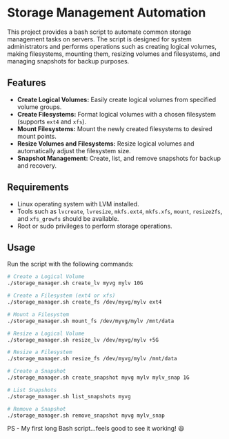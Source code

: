 # Storage Management Automation

This project provides a bash script to automate common storage management tasks on servers. The script is designed for system administrators and performs operations such as creating logical volumes, making filesystems, mounting them, resizing volumes and filesystems, and managing snapshots for backup purposes.

## Features

- **Create Logical Volumes:** Easily create logical volumes from specified volume groups.
- **Create Filesystems:** Format logical volumes with a chosen filesystem (supports `ext4` and `xfs`).
- **Mount Filesystems:** Mount the newly created filesystems to desired mount points.
- **Resize Volumes and Filesystems:** Resize logical volumes and automatically adjust the filesystem size.
- **Snapshot Management:** Create, list, and remove snapshots for backup and recovery.

## Requirements

- Linux operating system with LVM installed.
- Tools such as `lvcreate`, `lvresize`, `mkfs.ext4`, `mkfs.xfs`, `mount`, `resize2fs`, and `xfs_growfs` should be available.
- Root or sudo privileges to perform storage operations.

## Usage

Run the script with the following commands:

```bash
# Create a Logical Volume
./storage_manager.sh create_lv myvg mylv 10G

# Create a Filesystem (ext4 or xfs)
./storage_manager.sh create_fs /dev/myvg/mylv ext4

# Mount a Filesystem
./storage_manager.sh mount_fs /dev/myvg/mylv /mnt/data

# Resize a Logical Volume
./storage_manager.sh resize_lv /dev/myvg/mylv +5G

# Resize a Filesystem
./storage_manager.sh resize_fs /dev/myvg/mylv /mnt/data

# Create a Snapshot
./storage_manager.sh create_snapshot myvg mylv mylv_snap 1G

# List Snapshots
./storage_manager.sh list_snapshots myvg

# Remove a Snapshot
./storage_manager.sh remove_snapshot myvg mylv_snap
```

PS - My first long Bash script...feels good to see it working! 😃
